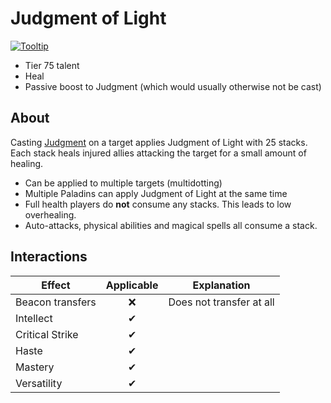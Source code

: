 # Judgment of Light

[![Tooltip](https://user-images.githubusercontent.com/4565223/39959219-ff9ca07e-560e-11e8-9757-56ce122c10fc.png)](https://beta.wowdb.com/spells/183778-judgment-of-light)

- Tier 75 talent
- Heal
- Passive boost to Judgment (which would usually otherwise not be cast)

## About

Casting [Judgment](../../Judgment.md) on a target applies Judgment of Light with 25 stacks. Each stack heals injured allies attacking the target for a small amount of healing.

- Can be applied to multiple targets (multidotting)
- Multiple Paladins can apply Judgment of Light at the same time
- Full health players do **not** consume any stacks. This leads to low overhealing.
- Auto-attacks, physical abilities and magical spells all consume a stack.

## Interactions

| Effect | Applicable | Explanation |
| ------ | :--------: | ----------- |
| Beacon transfers | ❌ | Does not transfer at all |
| Intellect | ✔ |
| Critical Strike | ✔ |
| Haste | ✔ |
| Mastery | ✔ |
| Versatility | ✔ |
